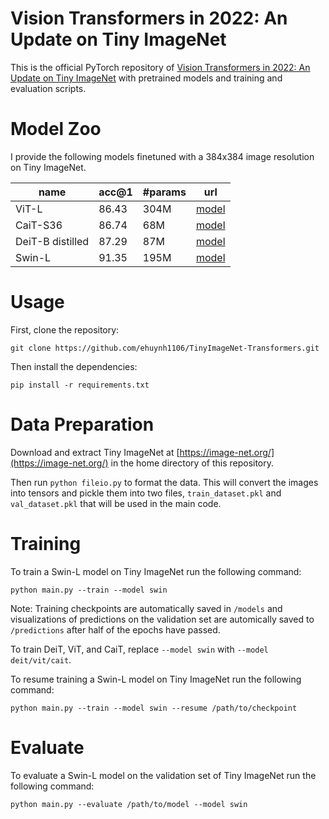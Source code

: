 # Vision Transformers in 2022: An Update on Tiny ImageNet
This is the official PyTorch repository of [Vision Transformers in 2022: An Update on Tiny ImageNet](report.pdf) with pretrained models and training and evaluation scripts.

# Model Zoo
I provide the following models finetuned with a 384x384 image resolution on Tiny ImageNet.

| name | acc@1 | #params | url |
| --- | --- | --- | --- |
| ViT-L | 86.43 | 304M | [model](https://github.com/ehuynh1106/TinyImageNet-Transformers/releases/download/weights/vit_large_384.pth) |
| CaiT-S36 | 86.74 | 68M | [model](https://github.com/ehuynh1106/TinyImageNet-Transformers/releases/download/weights/cait_s36_384.pth) |
| DeiT-B distilled | 87.29 | 87M | [model](https://github.com/ehuynh1106/TinyImageNet-Transformers/releases/download/weights/deit_base_distilled_384.pth) |
| Swin-L | 91.35 | 195M | [model](https://github.com/ehuynh1106/TinyImageNet-Transformers/releases/download/weights/swin_large_384.pth) |

# Usage

First, clone the repository:
```
git clone https://github.com/ehuynh1106/TinyImageNet-Transformers.git
```

Then install the dependencies:
```
pip install -r requirements.txt
```

# Data Preparation
Download and extract Tiny ImageNet at [https://image-net.org/](https://image-net.org/) in the home directory of this repository.

Then run `python fileio.py` to format the data. This will convert the images into tensors and pickle them into two files, `train_dataset.pkl` and `val_dataset.pkl` that will be used in the main code.

# Training
To train a Swin-L model on Tiny ImageNet run the following command:
```
python main.py --train --model swin
```
Note: Training checkpoints are automatically saved in `/models` and visualizations of predictions on the validation set are automically saved to `/predictions` after half of the epochs have passed.

To train DeiT, ViT, and CaiT, replace `--model swin` with `--model deit/vit/cait`.

To resume training a Swin-L model on Tiny ImageNet run the following command:
```
python main.py --train --model swin --resume /path/to/checkpoint
```

# Evaluate
To evaluate a Swin-L model on the validation set of Tiny ImageNet run the following command:
```
python main.py --evaluate /path/to/model --model swin
```